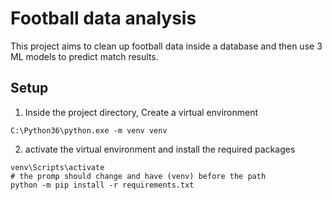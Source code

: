 # Football data analysis

This project aims to clean up football data inside a database and then use 3 ML models to predict match results.

## Setup

1. Inside the project directory, Create a virtual environment
```
C:\Python36\python.exe -m venv venv
```

2. activate the virtual environment and install the required packages
```
venv\Scripts\activate
# the promp should change and have (venv) before the path
python -m pip install -r requirements.txt
```
